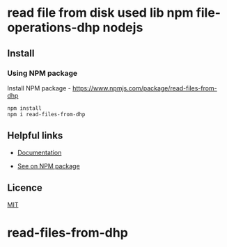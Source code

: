 # read file from disk used lib npm file-operations-dhp nodejs

## Install

### Using NPM package

Install NPM package - https://www.npmjs.com/package/read-files-from-dhp

```npm
npm install
npm i read-files-from-dhp
```

## Helpful links
- [Documentation](https://github.com/dauphuong198x/read-files-from-dhp)

- [See on NPM package](https://www.npmjs.com/package/read-files-from-dhp)

## Licence
[MIT](./LICENSE)
# read-files-from-dhp
